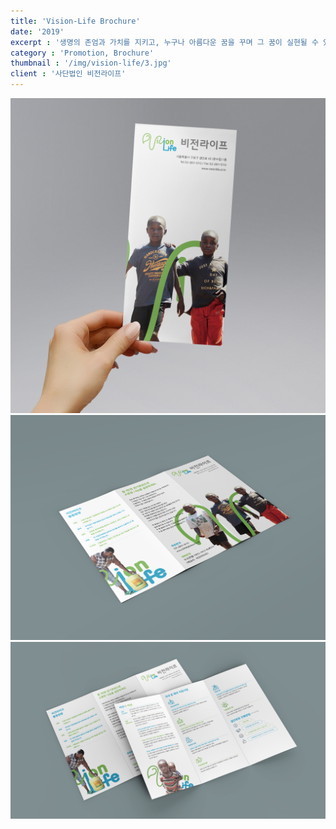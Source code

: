 ```yaml
---
title: 'Vision-Life Brochure'
date: '2019'
excerpt : '생명의 존엄과 가치를 지키고, 누구나 아름다운 꿈을 꾸며 그 꿈이 실현될 수 있도록 돕는 국제구호기구, 사단법인 비전라이프의 브로슈어를 디자인했습니다.'
category : 'Promotion, Brochure'
thumbnail : '/img/vision-life/3.jpg'
client : '사단법인 비전라이프'
---
```

<img src="/img/vision-life/1.jpg">
<img src="/img/vision-life/2.jpg">
<img src="/img/vision-life/3.jpg">
